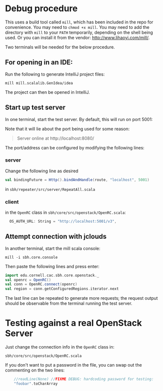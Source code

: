 # Debug procedure

This uses a build tool called `mill`, which has
been included in the repo for convenience. You may
need to `chmod +x mill`. You may need to add the
directory with `mill` to your `PATH` temporarily,
depending on the shell being used. Or you can
install it from the vendor: http://www.lihaoyi.com/mill/.

Two terminals will be needed for the below procedure.

## For opening in an IDE:

Run the following to generate IntelliJ project files:

```
mill mill.scalalib.GenIdea/idea 
```

The project can then be opened in IntelliJ.

## Start up test server

In one terminal, start the test server. By default, this
will run on port 5001:


Note that it will lie about the port being used for some reason:
>Server online at http://localhost:8080/

The port/address  can be configured by modifying
the following lines:

### server

Change the following line as desired

```scala
val bindingFuture = Http().bindAndHandle(route, "localhost", 5001)
```

in `sbh/repeater/src/server/RepeatAll.scala`

### client

in the `OpenRC` class in `sbh/core/src/openstack/OpenRC.scala`:

```scala 
  OS_AUTH_URL: String = "http://localhost:5001/v3",
```

## Attempt connection with jclouds

In another terminal, start the mill scala console:

```
mill -i sbh.core.console
```

Then paste the following lines and press enter:

```scala
import edu.cornell.cac.sbh.core.openstack._
val openrc = OpenRC()
val conn = OpenRC.connect(openrc)
val region = conn.getConfiguredRegions.iterator.next
```

The last line can be repeated to generate more requests; the
request output should be observable from the terminal 
running the test server.


# Testing against a real OpenStack Server

Just change the connection info in the `OpenRC` class in:

`sbh/core/src/openstack/OpenRC.scala`

If you don't want to put a password in the file, you can 
swap out the commenting on the two lines:

```scala
    //readLine(None) //FIXME DEBUG: hardcoding password for testing:
    "foobar".toCharArray
```